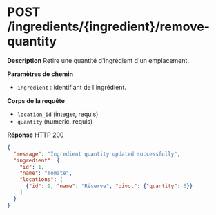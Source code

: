 # POST /ingredients/{ingredient}/remove-quantity

**Description**
Retire une quantité d'ingrédient d'un emplacement.

**Paramètres de chemin**
- `ingredient` : identifiant de l'ingrédient.

**Corps de la requête**
- `location_id` (integer, requis)
- `quantity` (numeric, requis)

**Réponse**
HTTP 200

```json
{
  "message": "Ingredient quantity updated successfully",
  "ingredient": {
    "id": 1,
    "name": "Tomate",
    "locations": [
      {"id": 1, "name": "Réserve", "pivot": {"quantity": 5}}
    ]
  }
}
```
